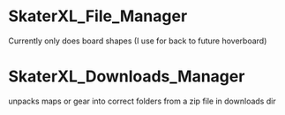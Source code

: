 # SkaterXL_File_Manager
Currently only does board shapes (I use for back to future hoverboard)

# SkaterXL_Downloads_Manager
unpacks maps or gear into correct folders from a zip file in downloads dir